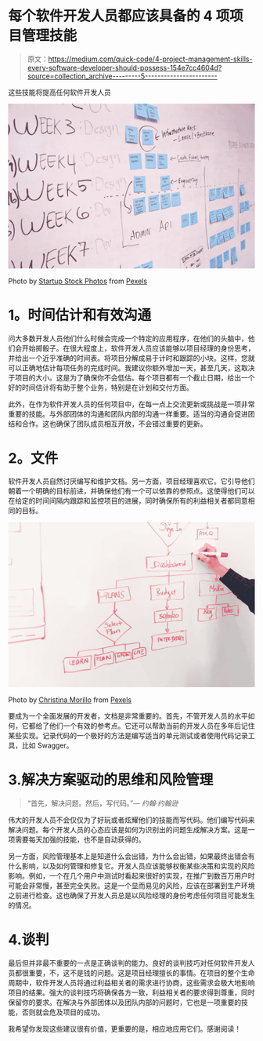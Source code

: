 # 每个软件开发人员都应该具备的 4 项项目管理技能

> 原文：<https://medium.com/quick-code/4-project-management-skills-every-software-developer-should-possess-154e7cc4604d?source=collection_archive---------5----------------------->

这些技能将提高任何软件开发人员

![](img/637d9e17e056b51c062bfb91d07329c6.png)

Photo by [Startup Stock Photos](https://www.pexels.com/@startup-stock-photos?utm_content=attributionCopyText&utm_medium=referral&utm_source=pexels) from [Pexels](https://www.pexels.com/photo/schedule-planning-startup-launching-7376/?utm_content=attributionCopyText&utm_medium=referral&utm_source=pexels)

# 1。时间估计和有效沟通

问大多数开发人员他们什么时候会完成一个特定的应用程序，在他们的头脑中，他们会开始掷骰子。在很大程度上，软件开发人员应该能够以项目经理的身份思考，并给出一个近乎准确的时间表。将项目分解成易于计时和跟踪的小块。这样，您就可以正确地估计每项任务的完成时间。我建议你额外增加一天，甚至几天，这取决于项目的大小。这是为了确保你不会低估。每个项目都有一个截止日期，给出一个好的时间估计将有助于整个业务，特别是在计划和交付方面。

此外，在作为软件开发人员的任何项目中，在每一点上交流更新或挑战是一项非常重要的技能。与外部团体的沟通和团队内部的沟通一样重要。适当的沟通会促进团结和合作。这也确保了团队成员相互开放，不会错过重要的更新。

# **2。文件**

软件开发人员自然讨厌编写和维护文档。另一方面，项目经理喜欢它。它引导他们朝着一个明确的目标前进，并确保他们有一个可以依靠的参照点。这使得他们可以在给定的时间间隔内跟踪和监控项目的进展，同时确保所有的利益相关者都同意相同的目标。

![](img/4e8fd1145c2a5cd67ca761207702bc75.png)

Photo by [Christina Morillo](https://www.pexels.com/@divinetechygirl?utm_content=attributionCopyText&utm_medium=referral&utm_source=pexels) from [Pexels](https://www.pexels.com/photo/white-dry-erase-board-with-red-diagram-1181311/?utm_content=attributionCopyText&utm_medium=referral&utm_source=pexels)

要成为一个全面发展的开发者，文档是非常重要的。首先，不管开发人员的水平如何，它都给了他们一个有效的参考点。它还可以帮助当前的开发人员在多年后记住某些实现。记录代码的一个极好的方法是编写适当的单元测试或者使用代码记录工具，比如 Swagger。

# 3.解决方案驱动的思维和风险管理

> “首先，解决问题。然后，写代码。”— *约翰·约翰逊*

伟大的开发人员不会仅仅为了好玩或者炫耀他们的技能而写代码。他们编写代码来解决问题。每个开发人员的心态应该是如何为识别出的问题生成解决方案。这是一项需要每天加强的技能，也不是自动获得的。

另一方面，风险管理基本上是知道什么会出错，为什么会出错，如果最终出错会有什么影响，以及如何管理和修复它。开发人员应该能够权衡某些决策和实现的风险影响。例如，一个在几个用户中测试时看起来很好的实现，在推广到数百万用户时可能会非常慢，甚至完全失败。这是一个显而易见的风险，应该在部署到生产环境之前进行检查。这也确保了开发人员总是以风险经理的身份考虑任何项目可能发生的情况。

# 4.谈判

最后但并非最不重要的一点是正确谈判的能力。良好的谈判技巧对任何软件开发人员都很重要，不，这不是钱的问题。这是项目经理擅长的事情。在项目的整个生命周期中，软件开发人员将通过利益相关者的需求进行协商，这些需求会极大地影响项目的结果。强大的谈判技巧将确保各方一致，利益相关者的要求得到尊重，同时保留你的要求。在解决与外部团体以及团队内部的问题时，它也是一项重要的技能，否则就会危及项目的成功。

我希望你发现这些建议很有价值，更重要的是，相应地应用它们。感谢阅读！